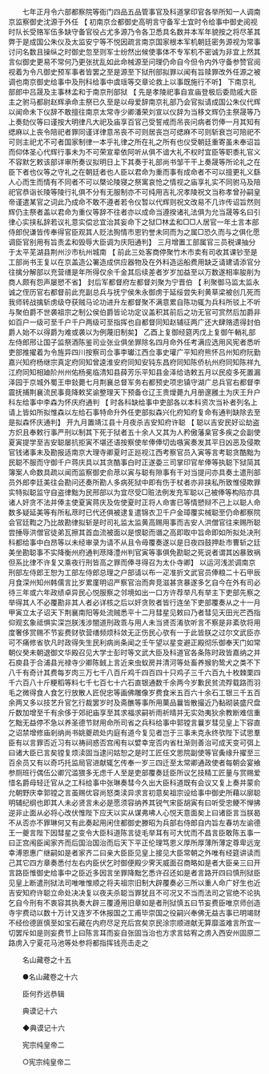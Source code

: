 <!-- { "loadSidebar": true } -->
　　七年正月令六部都察院等衙门四品五品管事官及科道掌印官各举所知一人调南京监察御史沈源于外任 【 初南京佥都御史高明言守备军士宜时令给事中御史阅视时队长受赂军伍多缺守备官役占尤多源乃令各卫悉具名数并本军年貌按之将尽革其弊于是成国公朱仪及太监安宁等不悦因疏言南京国家根本军机朝廷密务源视为常事讨问名数且操纵之时御史忽至则军士纷然出候使事体不专军机不密诚为非宜上然其言似御史更易不常何乃更张扰乱如此命械源至问理仍命自今但令内外守备参赞官阅视着为令凡御史预军事者皆罢之至是源至下狱刑部拟罪以闻有旨赎罪改外任源之被调也南京御史给事中及刑科给事中虞瑶等交章论救上以事既施行不听】 下南京礼部郎中吕晟及主事林孟和于南京刑部狱 【 先是孝陵祀事自宣庙登极后委勋戚大臣主之驸马都尉赵辉承命主祭已久至是以母爱辞南京礼部乃会官拟请成国公朱仪代辉以闻命未下仪辞不敢擅往南京太常寺少卿潘荣刘宣以仪辞为当移文辉仍主祭晟等乃上奏劾仪等曰谨按大明律凡大祀及庙享百官己受誓戒而吊丧问病者罚俸一月其知有缌麻以上丧令陪祀者罪同谨详律意吊丧不可则居丧岂可缌麻不可则斩衰岂可陪祀不可则主祀尤不可者国家制律一本乎礼律之所在礼之所有也仪受朝廷重寄虽未奉诏旨而仰体圣心代辉行事未为不可荣宣辈依阿听从俱不谙大礼不权时宜臣等职黍礼官义不容默乞敕该部详审所奏议拟明日上下其奏于礼部尚书邹干干上奏晟等所论礼之在臣下者也仪等之守礼之在朝廷者也人臣以君命为重而事有成命者不可以擅更礼义繇人心而生而情有不同者不可以槩论陵寝之祭寓哀怆之情视之庙享礼实不同驸马及陪祀官恭诣长陵等陵行礼俱不分有无服制亦不可纯用吉礼况孝陵祝文当称孝曾孙嗣皇帝谨遣某官之词此乃成命不敢不遵者若令仪暂以代辉则祝文改易不几诈传诏旨然则辉仍主祭者盖以君命为重仪等辞不往者亦以成命当遵揆诸礼法俱为允当晟等名曰引律心实挟私辞若议礼意实偿忿宜治其妄命下之狱□林孟和□□人居官一年土言本部侍郎倪谦皆传奉得官臣观其人贬法狥情市恩钓誉未同而为之属□恐久而与之俱化愿调臣官别用有旨责孟和毁辱大臣调为庆阳通判】 三月增置工部属官三员税课抽分于太平芜湖县荆州沙市杭州城南 【 前此三处客商停聚竹木市卖有司收其课钞至是工部尚书王复以在京盖造公署造成供应器物及在外料造运船费用缺乏请建请添官分往擒分解部以充营缮是年所得仅余千金其后续差者岁岁加益至以万数遂相率朘削为商人颇有怨声屡愬不省】 封后军都督府左都督刘聚为宁晋伯 【 利聚御马监太监永诚之侄历官右都督前此充副总兵与抚宁侯朱永御虏于延绥尝失利黄草梁被创几死而我师转战擒斩虏级夺获贼马论功进升左都督聚不满意累自陈功辄为兵科所驳上不听与聚伯爵不世袭祖宗之制公侯伯爵皆论功定议盖积其前后之功无官可赏然后加爵非如百户一级可至千户千户两级可至指挥也自都督同知赵辅征两广还大肆赂遗得封伯爵人始不以得爵为难或袭以为例蔑旧制矣】 乙酉上复御经筵丙戊上复御午輎礼部左侍郎邢让国子监祭酒陈鉴司业张业俱坐罪除名四月命外任考满应选用风宪者悉听吏部推擢着为令旌异四川按察司佥事李瓛江西佥事史瓘广平知府熊怀吕州知府阮勤嘉兴知府杨继宗真定府同知曾逵淮安府同知安钝东昌府同知陈侨杭州府同知陈祥九江府同知相廸阶州州佑杨冕临清知县薛芳乐平知县金泽给诰敕五月以民疫多死置漏泽园于京城外蜀王申鈙薨七月荆襄总督军务右都预史项忠镇守湖广总兵官右都督李震抚捕荆襄流民事竟降敕奖谕整理天下预备仓辽王贵燰薨九月册邃雝土为庆王升户科左给事中李森为怀庆府通判 【 时各科缺给事中吏部各以本科资次当补者列名上请上皆如所拟惟森以左给石事特命升外任吏部拟森兴化府知府复命有通判缺除去至是拟森怀庆通判】 开九月置靖江县十月夜杀吉安知府许聪 【 聪以吉安民好讼劫盗方炽且奉敕行事严刑以制其下死于狱者五十余人又其为人矜傲藩臬官多疾之会副使夏寅提学至吉安聪屡抗拒寅不堪还语按察使牟俸俸切齿嗾寅奏发其平日凶恶及侵欺官钱诸事未及勘报适南京大理寺卿夏时正廵视江西考察官员入寅等言考聪贪酷黜为民聪不服而守御千户蒋庆具以其贪酷事白时正遂委三司掌印官牟俸等执聪下狱简其簿案人命数具疏以闻而监察御史俞荩以寅与聪有隙事有干对当提问亦具奏土遣刑部员外郎李廷美往会勘问还奏所勘人多病死狱中即有伤于杖者亦非挟私所致惟侵欺罪实特拟聪监守自盗律黜为民邢部以为宜尽受□赃法例发充军聪以己被俸等构陷亦具诸人奸贪不法并俸主使夏寅蒋庆及佐使夏时正将人命害已等情愬辩不己上以聪人命数多疑延美等有所私荩时已代还俱被逮复遣锦衣卫千户金璋覆实械聪至仍命都察院会官廷鞫之乃比故勘律拟斩是时司礼监太监黄高赐用事而吉安人洪僧官往来赐所聪尝捶辱洪僧官徒弟瓦擦其首血流被面以是恨聪而谮之高即取中旨命即如所拟处决刑科都给事中白昂等以未经审录为请不从且令毋覆奏遂以是日夜四鼓押赴市曹斩之廷美坐勘聪事不实降衡州府通判荩降澧州判官寅等事俱免勘聪之死说者谓其凶暴致祸但系比律不许复又乘夜行刑皆高之罪而俸寻得召为太仆寺卿】 以运河浅淤调南京刑部左侍郎王恕为工部左侍郎总理之户部请以布一疋准折文武官员俸粮二十石甲辰月食深州知州韩儒言比岁累廑明诏严察官治而奔竞滋甚贪暴遂多乞自今在外有司必待三年或六年政绩卓异民心悦服察之邻境如出一口方许荐举凡有举主下吏部先察之举得其人不必覆勘非其人者必详核之后以奸贪败者皆行连坐下吏部覆奏从之十一月甲寅立太子诏天下荆襄南阳等处流贼悉平十二月彗星见敕曰乃者彗见天田光芒西指仰观玄象祗惧实深岂朕浅涉闇道刑政乖与用人未当贤否淆欤听言不察是非紊欤将用度奢侈赏赐不节妄费财欤营缮频烦科敛无正伤民心欤有一于此皆朕之过尔文武臣亦可不痛修省欤凡时政得失生民利病尚条闻之壬午望以星变避正殿彻乐御奉天门如常朝仪癸未朝退御文华殿召见大学士彭时等文武大臣及科道官各条陈时政皆嘉纳之并石庾县于合浦县光禄寺少卿陈銊上言近来虫蚁房并清河等处畜养猴豹鸷犬之类不下八千有奇计其费每岁肉三万七千八百斤鸡千四百四十只鸡子三千六百九十枚棘栗四千六百八十斤粳稻等料七千七百七十六石直银通数千余两今岁歉民贫流殍载路而羽毛之微得食人食乞行放散人匠倪忠等画佛雕像岁费食米五百六十余石工银三千五百余两又多以技艺升官乞行裁罢岁时及斋醮等事所用菓品曩皆散撮近乃黏砌装盛尺盘斤数加增至千有余侈于郊祀庙享至其求福求嗣祈雨祈晴并无实効夷狄余教断难信重乞黜无益停不急以养圣德节财用命所司省之兵科给事中郭镗言曩岁彗见皇上下容直之诏禁增修庙剎纳尚书姚夔疏处内庭有道今复见者岂于三事未克永终欤陛下试思羣臣有以言罪否近习有以祷祠惑否宫闱有以嬖幸宠否内省杜渐则善治可成天变可弭上曰诸大臣已言矣镗复烦渎固当逮问姑恕之是时工匠任文思院副使等官夤缘升擢至三百余员又有以奇巧托监局官进献辄乞传奉一岁三四迁至太常卿通政使者每朝会宴飨参厕班行偶伍公卿冗滥猥多无虑千人至是吏部覆奏廷臣所议乞技精工匠量与赏赐爱惜名爵母轻迁官从之工科给事中张琳奏彗今久出大臣科道既有会议又复上奏并蒙俞允朝野庆幸郭镗之言虽赐优容尚怒类渎异求言初意矣祖宗设给事中御史所藉以廓聪明辅纪纲也即其人未必贤言未必是愿须容纳养其锐气宋臣胡寅有曰听受忠鲠不惮拂逆非止面从必将心改伏惟陛下应天以实从谋弗咈人心悦天意面矣上曰诸臣言当朕曷不从否亦不罪琳何又有此奏起用闲住都御史滕昭为兵部右侍郎自内旨左春坊左谕德王一夔言陛下因彗星之变令大臣科道陈言徒毛举耳有可大忧而不昌言臣敢陈五事一曰正宫闱臣闻家齐而后国治国治而后天下平正伦理笃恩义厚所厚薄所薄定尊卑远宠幸溥恩惠广继嗣如是者家齐二曰亲大臣臣见皇上接见大臣常朝之外唯有经筵讲读而己其它四方章奏悉付左右内臣伏乞时御便殿少霁天威面召商略如是者大臣亲三曰开言路臣惟御史给事中之臣近多因言坐罪降黜乞悉许召还如是者言路开四曰慎刑狱臣见皇上断遣刑狱法司唯唯惟顺之将夫祖宗旧制大辟覆奏必三所以重人命广好生也近吉安知府许聪立命处决决复以夜夫杀聪当罪犹且不可况又不当而法司之官绝不论执乞自今刑有不衷容其执奏大辟三覆遵用旧章如是者刑狱慎五曰节妄费臣唯京师创造寺宇费动以数十万计又连岁不休报国之工甫毕崇国之役嗣兴奉佛无益古事已明竭财不经俭德匪慎至如宝石藏在内府尽足充后宫矣京民涂宗顺进献无算靡滥难言所宜一切罢斥如是则妄费节上曰陈言耳而妄自张固当治也方求言姑宥之虏入西安州固原二路虏入宁夏花马池等处参将都指挥钱亮击走之 

　　名山藏卷之十五 

　　●名山藏卷之十六 

　　臣何乔远恭辑 

　　典谟记十六 

　　◆典谟记十六 

　　宪宗纯皇帝二 

　　○宪宗纯皇帝二 

